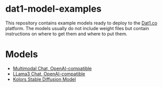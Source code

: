 # dat1-model-examples

This repository contains example models ready to deploy to the [Dat1.co](https://dat1.co) platform. 
The models usually do not include weight files but contain instructions on where to get them and where to put them.

# Models

- [Multimodal Chat, OpenAI-compatible](./llama-cpp-multimodal)
- [LLama3 Chat, OpenAI-compatible](./llama-cpp-chat)
- [Kolors Stable Diffusion Model](./kolors)
